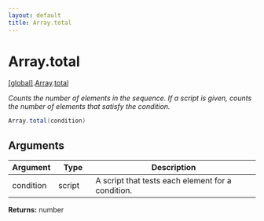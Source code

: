 ```yaml
---
layout: default
title: Array.total
---
```


# Array.total

[\[global\]]({{site.baseurl}}/docs/).[Array]({{site.baseurl}}/docs/Array/).[total]({{site.baseurl}}/docs/Array/total/)

_Counts the number of elements in the sequence. If a script is given, counts the number of elements that satisfy the condition._

```cs
Array.total(condition)
```

## Arguments

<table>
  <col width="15%">
  <col width="15%">
  <thead>
    <tr>
      <th>Argument</th>
      <th>Type</th>
      <th>Description</th>
    </tr>
  </thead>
  <tbody>
    <tr>
      <td>condition</td>
      <td>script</td>
      <td>A script that tests each element for a condition.</td>
    </tr>
  </tbody>
</table>

**Returns:** number
